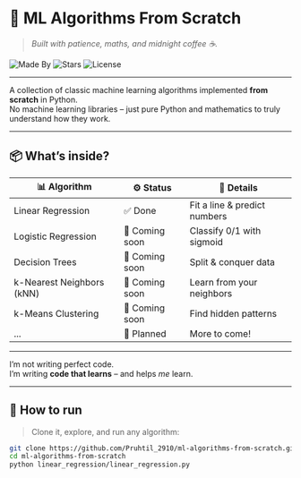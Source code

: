 # 🚀 ML Algorithms From Scratch  
> *Built with patience, maths, and midnight coffee ☕️.*

![Made By](https://img.shields.io/badge/Made%20By%20Pruthil-blueviolet?style=flat-square)
![Stars](https://img.shields.io/github/stars/Pruthil_2910/ML-Algos-From-Scratch?style=social)
![License](https://img.shields.io/github/license/Pruthil_2910/ML-Algos-From-Scratch?color=brightgreen)

---

A collection of classic machine learning algorithms implemented **from scratch** in Python.  
No machine learning libraries – just pure Python and mathematics to truly understand how they work.

---

## 📦 **What’s inside?**
| 📊 Algorithm                | ⚙️ Status        | 📄 Details                    |
|---------------------------|----------------|------------------------------|
| Linear Regression         | ✅ Done         | Fit a line & predict numbers |
| Logistic Regression      | 🔧 Coming soon | Classify 0/1 with sigmoid    |
| Decision Trees           | 🔧 Coming soon | Split & conquer data        |
| k-Nearest Neighbors (kNN)| 🔧 Coming soon | Learn from your neighbors   |
| k-Means Clustering       | 🔧 Coming soon | Find hidden patterns        |
| ...                      | 🧪 Planned      | More to come!               |

---

I’m not writing perfect code.  
I’m writing **code that learns** – and helps *me* learn.

---

## 🧰 **How to run**
> Clone it, explore, and run any algorithm:

```bash
git clone https://github.com/Pruhtil_2910/ml-algorithms-from-scratch.git
cd ml-algorithms-from-scratch
python linear_regression/linear_regression.py
